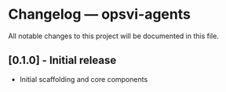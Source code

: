 # Changelog — opsvi-agents

All notable changes to this project will be documented in this file.

## [0.1.0] - Initial release
- Initial scaffolding and core components
